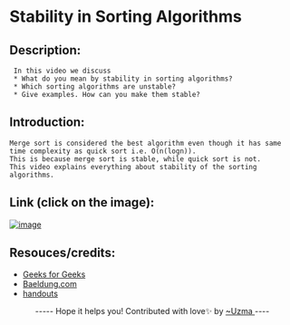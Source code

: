 # **Stability in Sorting Algorithms**

## **Description:**
     In this video we discuss
     * What do you mean by stability in sorting algorithms? 
     * Which sorting algorithms are unstable? 
     * Give examples. How can you make them stable?

## **Introduction:**
    Merge sort is considered the best algorithm even though it has same time complexity as quick sort i.e. O(n(logn)).
    This is because merge sort is stable, while quick sort is not.
    This video explains everything about stability of the sorting algorithms.

## **Link (click on the image):**
[![image](https://i.ibb.co/BZYyPQ1/4-minutes-of-stability.png)](https://youtu.be/3FRwAOzjHtg)


## **Resouces/credits:**
* [Geeks for Geeks](https://www.geeksforgeeks.org/stability-in-sorting-algorithms/)
* [Baeldung.com](https://www.baeldung.com/cs/stable-sorting-algorithms)
* [handouts](http://homepages.math.uic.edu/~leon/cs-mcs401-s08/handouts/stability.pdf)


<p align = "center">----- Hope it helps you! Contributed with love✨ by <a href = "https://github.com/uzma024">~Uzma </a> ----</p>
